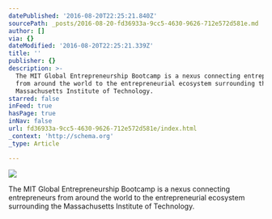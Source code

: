 ```yaml
---
datePublished: '2016-08-20T22:25:21.840Z'
sourcePath: _posts/2016-08-20-fd36933a-9cc5-4630-9626-712e572d581e.md
author: []
via: {}
dateModified: '2016-08-20T22:25:21.339Z'
title: ''
publisher: {}
description: >-
  The MIT Global Entrepreneurship Bootcamp is a nexus connecting entrepreneurs
  from around the world to the entrepreneurial ecosystem surrounding the
  Massachusetts Institute of Technology.
starred: false
inFeed: true
hasPage: true
inNav: false
url: fd36933a-9cc5-4630-9626-712e572d581e/index.html
_context: 'http://schema.org'
_type: Article

---
```

![](https://the-grid-user-content.s3-us-west-2.amazonaws.com/3262b585-47f0-4ab8-94fd-0a5c5da9cda3.jpg)

The MIT Global Entrepreneurship Bootcamp is a nexus connecting entrepreneurs from around the world to the entrepreneurial ecosystem surrounding the Massachusetts Institute of Technology.